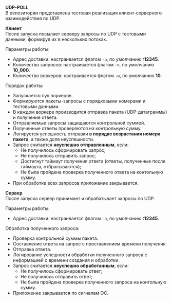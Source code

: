 **UDP-POLL**  
В репозитории представлена тестовая реализация клиент-серверного взаимодействия по UDP.

**Клиент**  
После запуска посылает серверу запросы по UDP с тестовыми данными, формируя их в нескольких потоках.  

Параметры работы:
- Адрес доставки: настраивается флагом `-a`, по умолчанию **:12345**.
- Количество запросов: настраивается флагом `-n`, по умолчанию **10_000**.
- Количество воркеров: настраивается флагом `-w`, по умолчанию **10**.  

Порядок работы:
- Запускается пул воркеров.
- Формируются пакеты-запросы с порядковыми номерами и тестовыми данными.
- В каждом воркере производится отправка пакета (UDP-датаграммы) и получение ответа.
- Отправляемые запросы защищаются контрольной суммой.
- Полученные ответы проверяются на контрольную сумму.
- Логируется успешность отправки **в порядке возрастания номера пакета**, а также доля неуспешности.
- Запрос считается **неуспешно отправленным**, если:
  - Не получилось сформировать запрос;
  - Не получилось отправить запрос;
  - Достигнут таймаут получения ответа (ответы, полученные после таймаута, отбрасываются);
  - Не была пройдена проверка полученного ответа на контольную сумму.
- При обработке всех запросов приложение закрывается.

**Сервер**  
После запуска сервер принимает и обрабатывает запросы по UDP.  

Параметры работы:
- Адрес доставки: настраивается флагом `-a`, по умолчанию **:12345**.

Обработка полученного запроса:
- Проверка контрольной суммы пакета.
- Составление ответа на запрос с проставлением времени получения.
- Отправка ответа.
- Логирование успешности обработки полученного запроса с информацией о времени создания и обработки.
- Запрос считается **неуспешно обработанным**, если:
  - Не получилось сформировать ответ;
  - Не получилось отправить ответ;
  - Не была пройдена проверка полученного запроса на контольную сумму.
- Приложение закрывается по сигналам ОС.
  
